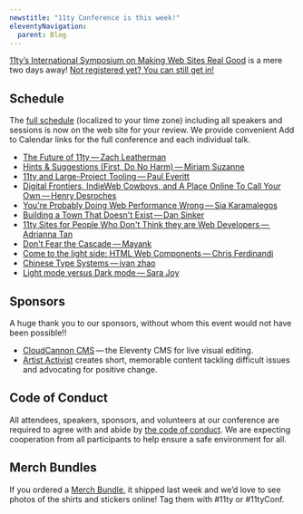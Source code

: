 ```yaml
---
newstitle: "11ty Conference is this week!"
eleventyNavigation:
  parent: Blog
---
```

[11ty’s International Symposium on Making Web Sites Real Good](https://conf.11ty.dev/) is a mere two days away! [Not registered yet? You can still get in!](https://conf.11ty.dev/#register)

## Schedule

The [full schedule](https://conf.11ty.dev/#schedule) (localized to your time zone) including all speakers and sessions is now on the web site for your review. We provide convenient Add to Calendar links for the full conference and each individual talk.

* [The Future of 11ty — Zach Leatherman](https://conf.11ty.dev/2024/the-future-of-11ty/)
* [Hints &amp; Suggestions (First, Do No Harm) — Miriam Suzanne](https://conf.11ty.dev/2024/hints-and-suggestions-first-do-no-harm/)
* [11ty and Large-Project Tooling — Paul Everitt](https://conf.11ty.dev/2024/11ty-and-large-project-tooling/)
* [Digital Frontiers, IndieWeb Cowboys, and A Place Online To Call Your Own — Henry Desroches](https://conf.11ty.dev/2024/digital-frontiers-indieweb-cowboys-and-a-place-online-to-call-your-own/)
* [You're Probably Doing Web Performance Wrong — Sia Karamalegos](https://conf.11ty.dev/2024/you-re-probably-doing-web-performance-wrong/)
* [Building a Town That Doesn't Exist — Dan Sinker](https://conf.11ty.dev/2024/building-a-town-that-doesnt-exist/)
* [11ty Sites for People Who Don't Think they are Web Developers — Adrianna Tan](https://conf.11ty.dev/2024/11ty-sites-for-people-who-dont-think-they-are-web-developers/)
* [Don't Fear the Cascade — Mayank](https://conf.11ty.dev/2024/dont-fear-the-cascade/)
* [Come to the light side: HTML Web Components — Chris Ferdinandi](https://conf.11ty.dev/2024/come-to-the-light-side-html-web-components/)
* [Chinese Type Systems — ivan zhao](https://conf.11ty.dev/2024/chinese-type-systems/)
* [Light mode versus Dark mode — Sara Joy](https://conf.11ty.dev/2024/light-mode-versus-dark-mode/)

## Sponsors

A huge thank you to our sponsors, without whom this event would not have been possible!!

* [CloudCannon CMS](https://cloudcannon.com/eleventy-cms/?utm_campaign=11tyConf&utm_source=11tyconf) — the Eleventy CMS for live visual editing.
* [Artist Activist](https://artact.io/) creates short, memorable content tackling difficult issues and advocating for positive change.

## Code of Conduct

All attendees, speakers, sponsors, and volunteers at our conference are required to agree with and abide by [the code of conduct](https://conf.11ty.dev/2024/code-of-conduct/). We are expecting cooperation from all participants to help ensure a safe environment for all.

## Merch Bundles

If you ordered a [Merch Bundle](https://merch.11ty.dev/products/11ty-merch-bundle-2024-limited-edition), it shipped last week and we’d love to see photos of the shirts and stickers online! Tag them with #11ty or #11tyConf.
